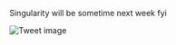 Singularity will be sometime next week fyi


![Tweet image](/asset/crosspoast/GIKx2TRagAAJk7j.jpg)

